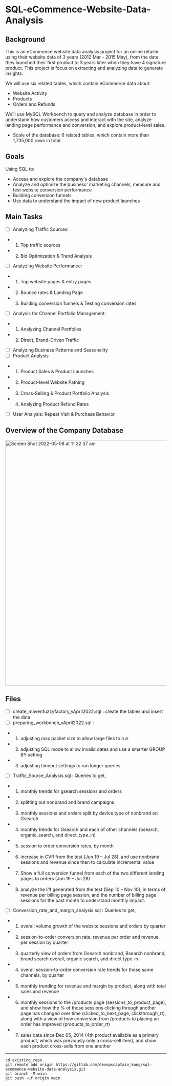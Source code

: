 # SQL-eCommence-Website-Data-Analysis

## Background

This is an eCommerce website data analysis project for an online retailer using their website data of 3 years (2012 Mar - 2015 May), from the date they launched their first product to 3 years later when they have 4 signature product. This project is focus on extracting and analyzing data to generate insights.

We will use six related tables, which contain eCommerce data about:

- Website Activity
- Products
- Orders and Refunds

We'll use MySQL Workbench to query and analyze database in order to understand how customers access and interact with the site, analyze landing page performance and conversion, and explore product-level sales.

- Scale of the database: 6 related tables, which contain more than 1,735,000 rows in total.

## Goals

Using SQL to:

- Access and explore the company's database
- Analyze and optimize the business' marketing channels, measure and test website conversion performance
- Building conversion funnels
- Use data to understand the impact of new product launches

## Main Tasks

- [ ] Analyzing Traffic Sources:

* 1. Top traffic sources
* 2. Bid Optimization & Trend Analysis

- [ ] Analyzing Website Performance:

* 1. Top website pages & entry pages
* 2. Bounce rates & Landing Page
* 3. Building conversion funnels & Testing conversion rates

- [ ] Analysis for Channel Portfolio Management:

* 1. Analyzing Channel Portfolios
* 2. Direct, Brand-Driven Traffic

- [ ] Analyzing Business Patterns and Seasonality
- [ ] Product Analysis

* 1. Product Sales & Product Launches
* 2. Product-level Website Pathing
* 3. Cross-Selling & Product Portfolio Analysis
* 4. Analyzing Product Refund Rates

- [ ] User Analysis: Repeat Visit & Purchase Behavior

## Overview of the Company Database

<img width="765" alt="Screen Shot 2022-05-08 at 11 22 37 am" src="https://user-images.githubusercontent.com/85088636/167277917-fd79782a-d931-49eb-99f2-9497376add30.png">


## Files

- [ ] create_mavenfuzzyfactory_vApril2022.sql : create the tables and insert the data
- [ ] preparing_workbench_vApril2022.sql :

* 1. adjusting max packet size to allow large files to run

* 2. adjusting SQL mode to allow invalid dates and use a smarter GROUP BY setting

* 3. adjusting timeout settings to run longer queries

- [ ] Traffic_Source_Analysis.sql : Queries to get,

* 1. monthly trends for gsearch sessions and orders

* 2. splitting out nonbrand and brand campaigns

* 3. monthly sessions and orders split by device type of nonbrand on Gsearch

* 4. monthly trends for Gsearch and each of other channels (bsearch, organic_search, and direct_type_in)

* 5. session to order conversion rates, by month

* 6. increase in CVR from the test (Jun 19 – Jul 28), and use nonbrand sessions and revenue since then to calculate incremental value

* 7. Show a full conversion funnel from each of the two different landing pages to orders (Jun 19 – Jul 28)

* 8. analyze the lift generated from the test (Sep 10 – Nov 10), in terms of revenue per billing page session, and the number of billing page sessions for the past month to understand monthly impact.

- [ ] Conversion_rate_and_margin_analysis.sql : Queries to get,

* 1. overall volume growth of the website sessions and orders by quarter

* 2. session-to-order conversion rate, revenue per order and revenue per session by quarter

* 3. quarterly view of orders from Gsearch nonbrand, Bsearch nonbrand, brand search overall, organic search, and direct type-in

* 4. overall session-to-order conversion rate trends for those same channels, by quarter

* 5. monthly trending for revenue and margin by product, along with total sales and revenue

* 6. monthly sessions to the /products page (sessions_to_product_page), and show how the % of those sessions clicking through another page has changed over time (clicked_to_next_page, clickthrough_rt), along with a view of how conversion from /products to placing an order has improved (products_to_order_rt)

* 7. sales data since Dec 05, 2014 (4th product available as a primary product, which was previously only a cross-sell item), and show each product cross-sells from one another

---



```
cd existing_repo
git remote add origin https://gitlab.com/devopscaptain_kong/sql-ecommence-website-data-analysis.git
git branch -M main
git push -uf origin main
```
